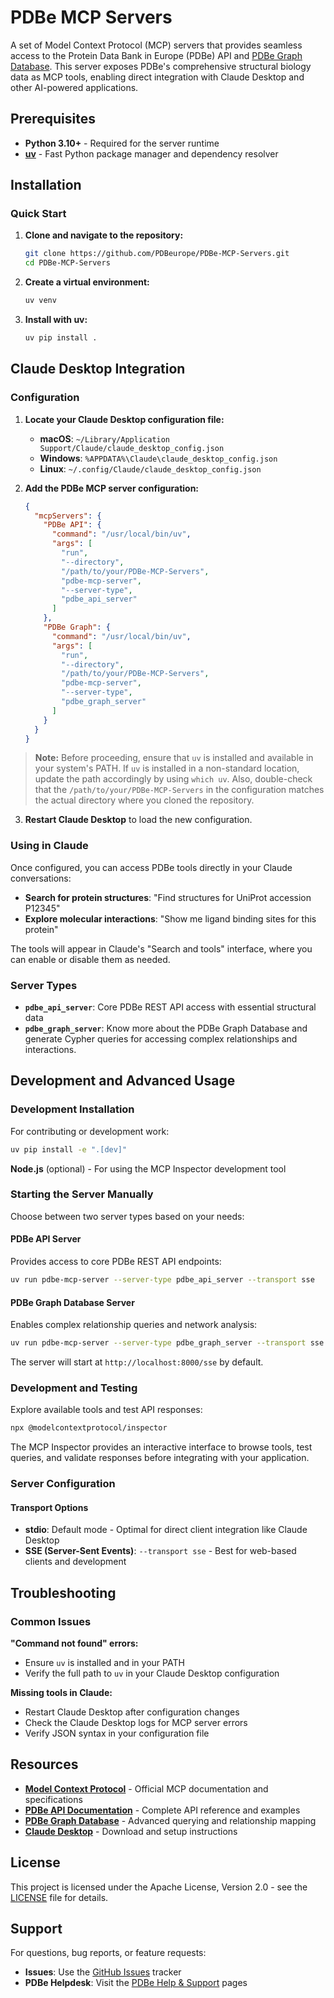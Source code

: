 # PDBe MCP Servers

A set of Model Context Protocol (MCP) servers that provides seamless access to the Protein Data Bank in Europe (PDBe) API and [PDBe Graph Database](https://www.ebi.ac.uk/pdbe/pdbe-kb/graph). This server exposes PDBe's comprehensive structural biology data as MCP tools, enabling direct integration with Claude Desktop and other AI-powered applications.

## Prerequisites

- **Python 3.10+** - Required for the server runtime
- **[uv](https://github.com/astral-sh/uv)** - Fast Python package manager and dependency resolver

## Installation

### Quick Start

1. **Clone and navigate to the repository:**
   ```bash
   git clone https://github.com/PDBeurope/PDBe-MCP-Servers.git
   cd PDBe-MCP-Servers
   ```

2. **Create a virtual environment:**
   ```bash
   uv venv
   ```

3. **Install with uv:**
   ```bash
   uv pip install .
   ```

## Claude Desktop Integration

### Configuration

1. **Locate your Claude Desktop configuration file:**
   - **macOS**: `~/Library/Application Support/Claude/claude_desktop_config.json`
   - **Windows**: `%APPDATA%\Claude\claude_desktop_config.json`
   - **Linux**: `~/.config/Claude/claude_desktop_config.json`

2. **Add the PDBe MCP server configuration:**
   ```json
   {
     "mcpServers": {
       "PDBe API": {
         "command": "/usr/local/bin/uv",
         "args": [
           "run",
           "--directory",
           "/path/to/your/PDBe-MCP-Servers",
           "pdbe-mcp-server",
           "--server-type",
           "pdbe_api_server"
         ]
       },
       "PDBe Graph": {
         "command": "/usr/local/bin/uv",
         "args": [
           "run",
           "--directory",
           "/path/to/your/PDBe-MCP-Servers",
           "pdbe-mcp-server",
           "--server-type",
           "pdbe_graph_server"
         ]
       }
     }
   }
   ```

  > **Note:**
  > Before proceeding, ensure that `uv` is installed and available in your system's PATH. If `uv` is installed in a non-standard location, update the path accordingly by using `which uv`. Also, double-check that the `/path/to/your/PDBe-MCP-Servers` in the configuration matches the actual directory where you cloned the repository.

3. **Restart Claude Desktop** to load the new configuration.

### Using in Claude

Once configured, you can access PDBe tools directly in your Claude conversations:

- **Search for protein structures**: "Find structures for UniProt accession P12345"
- **Explore molecular interactions**: "Show me ligand binding sites for this protein"

The tools will appear in Claude's "Search and tools" interface, where you can enable or disable them as needed.

### Server Types

- **`pdbe_api_server`**: Core PDBe REST API access with essential structural data
- **`pdbe_graph_server`**: Know more about the PDBe Graph Database and generate Cypher queries for accessing complex relationships and interactions.

## Development and Advanced Usage

### Development Installation

For contributing or development work:
```bash
uv pip install -e ".[dev]"
```

**Node.js** (optional) - For using the MCP Inspector development tool

### Starting the Server Manually

Choose between two server types based on your needs:

#### PDBe API Server
Provides access to core PDBe REST API endpoints:
```bash
uv run pdbe-mcp-server --server-type pdbe_api_server --transport sse
```

#### PDBe Graph Database Server
Enables complex relationship queries and network analysis:
```bash
uv run pdbe-mcp-server --server-type pdbe_graph_server --transport sse
```

The server will start at `http://localhost:8000/sse` by default.

### Development and Testing

Explore available tools and test API responses:
```bash
npx @modelcontextprotocol/inspector
```

The MCP Inspector provides an interactive interface to browse tools, test queries, and validate responses before integrating with your application.

### Server Configuration

#### Transport Options

- **stdio**: Default mode - Optimal for direct client integration like Claude Desktop
- **SSE (Server-Sent Events)**: `--transport sse` - Best for web-based clients and development

## Troubleshooting

### Common Issues

**"Command not found" errors:**
- Ensure `uv` is installed and in your PATH
- Verify the full path to `uv` in your Claude Desktop configuration

**Missing tools in Claude:**
- Restart Claude Desktop after configuration changes
- Check the Claude Desktop logs for MCP server errors
- Verify JSON syntax in your configuration file

## Resources

- **[Model Context Protocol](https://modelcontextprotocol.org/)** - Official MCP documentation and specifications
- **[PDBe API Documentation](https://www.ebi.ac.uk/pdbe/api/v2/)** - Complete API reference and examples
- **[PDBe Graph Database](https://www.ebi.ac.uk/pdbe/pdbe-kb/graph)** - Advanced querying and relationship mapping
- **[Claude Desktop](https://claude.ai/desktop)** - Download and setup instructions

## License

This project is licensed under the Apache License, Version 2.0 - see the [LICENSE](LICENSE) file for details.

## Support

For questions, bug reports, or feature requests:
- **Issues**: Use the [GitHub Issues](https://github.com/PDBeurope/PDBe-MCP-Servers/issues) tracker
- **PDBe Helpdesk**: Visit the [PDBe Help & Support](https://www.ebi.ac.uk/about/contact/support/pdbe) pages
